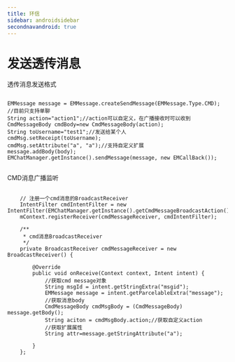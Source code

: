 ```yaml
---
title: 环信
sidebar: androidsidebar
secondnavandroid: true
---
```


# 发送透传消息


透传消息发送格式

<pre class="hll"><code class="language-java">
EMMessage message = EMMessage.createSendMessage(EMMessage.Type.CMD);
//目前只支持单聊
String action="action1";//action可以自定义，在广播接收时可以收到
CmdMessageBody cmdBody=new CmdMessageBody(action);
String toUsername="test1";//发送给某个人
cmdMsg.setReceipt(toUsername);
cmdMsg.setAttribute("a", "a");//支持自定义扩展
message.addBody(body); 
EMChatManager.getInstance().sendMessage(message, new EMCallBack());
 
</code></pre>

CMD消息广播监听
<pre class="hll"><code class="language-java">
    // 注册一个cmd消息的BroadcastReceiver
	IntentFilter cmdIntentFilter = new IntentFilter(EMChatManager.getInstance().getCmdMessageBroadcastAction());
	mContext.registerReceiver(cmdMessageReceiver, cmdIntentFilter);
	
    /**
	 * cmd消息BroadcastReceiver
	 */
	private BroadcastReceiver cmdMessageReceiver = new BroadcastReceiver() {

		@Override
		public void onReceive(Context context, Intent intent) {
			//获取cmd message对象
			String msgId = intent.getStringExtra("msgid");
			EMMessage message = intent.getParcelableExtra("message");
			//获取消息body
			CmdMessageBody cmdMsgBody = (CmdMessageBody) message.getBody();
			String aciton = cmdMsgBody.action;//获取自定义action
			//获取扩展属性
			String attr=message.getStringAttribute("a");
			 
		}
	};




					

</code></pre>



